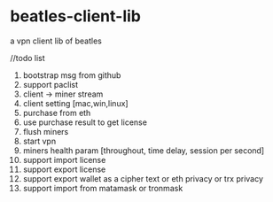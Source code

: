 # beatles-client-lib
a vpn client lib of beatles 

//todo list
1. bootstrap msg from github
2. support paclist
3. client -> miner stream
4. client setting [mac,win,linux]
5. purchase from eth
6. use purchase result to get license
7. flush miners
8. start vpn
9. miners health param [throughout, time delay, session per second]
10. support import license
11. support export license
12. support export wallet  as a cipher text or  eth privacy or trx privacy
13. support import from matamask or tronmask